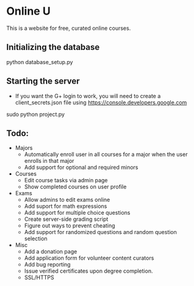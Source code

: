 # Online U

This is a website for free, curated online courses. 

## Initializing the database
python database_setup.py

## Starting the server
* If you want the G+ login to work, you will need to create a client_secrets.json file using https://console.developers.google.com

sudo python project.py

## Todo:
* Majors
  * Automatically enroll user in all courses for a major when the user enrolls in that major
  * Add support for optional and required minors
* Courses
  * Edit course tasks via admin page 
  * Show completed courses on user profile
* Exams
  * Allow admins to edit exams online
  * Add suport for math expressions
  * Add support for multiple choice questions
  * Create server-side grading script
  * Figure out ways to prevent cheating
  * Add support for randomized questions and random question selection
* Misc
  * Add a donation page
  * Add application form for volunteer content curators
  * Add bug reporting
  * Issue verified certificates upon degree completion.
  * SSL/HTTPS

